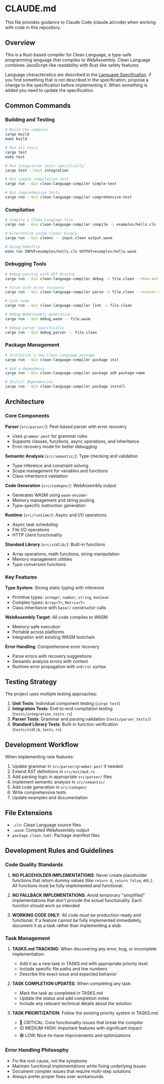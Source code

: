 # CLAUDE.md

This file provides guidance to Claude Code (claude.ai/code) when working with code in this repository.

## Overview

This is a Rust-based compiler for Clean Language, a type-safe programming language that compiles to WebAssembly. Clean Language combines JavaScript-like readability with Rust-like safety features.

Language characteristics are described in the [Language Specification](./Language-Specification.md). if you find something that is not described in the specification, propose a change to the specification before implementing it. When something is added you need to update the specification.

## Common Commands

### Building and Testing
```bash
# Build the compiler
cargo build
make build

# Run all tests
cargo test
make test

# Run integration tests specifically
cargo test --test integration

# Run simple compilation test
cargo run --bin clean-language-compiler simple-test

# Run comprehensive tests
cargo run --bin clean-language-compiler comprehensive-test
```

### Compilation
```bash
# Compile a Clean Language file
cargo run --bin clean-language-compiler compile -i examples/hello.cln -o output.wasm

# Alternative using cleanc binary
cargo run --bin cleanc -- input.clean output.wasm

# Using Makefile
make run INPUT=examples/hello.cln OUTPUT=examples/hello.wasm
```

### Debugging Tools
```bash
# Debug parsing with AST display
cargo run --bin clean-language-compiler debug -i file.clean --show-ast

# Parse with error recovery
cargo run --bin clean-language-compiler parse -i file.clean --recover-errors

# Lint code
cargo run --bin clean-language-compiler lint -i file.clean

# Debug WebAssembly generation
cargo run --bin debug_wasm -- file.wasm

# Debug parser specifically
cargo run --bin debug_parser -- file.clean
```

### Package Management
```bash
# Initialize a new Clean Language package
cargo run --bin clean-language-compiler package init

# Add a dependency
cargo run --bin clean-language-compiler package add package-name

# Install dependencies
cargo run --bin clean-language-compiler package install
```

## Architecture

### Core Components

**Parser** (`src/parser/`): Pest-based parser with error recovery
- Uses `grammar.pest` for grammar rules
- Supports classes, functions, async operations, and inheritance
- Error recovery mode for better debugging

**Semantic Analysis** (`src/semantic/`): Type checking and validation
- Type inference and constraint solving
- Scope management for variables and functions
- Class inheritance validation

**Code Generation** (`src/codegen/`): WebAssembly output
- Generates WASM using `wasm-encoder`
- Memory management and string pooling
- Type-specific instruction generation

**Runtime** (`src/runtime/`): Async and I/O operations
- Async task scheduling
- File I/O operations
- HTTP client functionality

**Standard Library** (`src/stdlib/`): Built-in functions
- Array operations, math functions, string manipulation
- Memory management utilities
- Type conversion functions

### Key Features

**Type System**: Strong static typing with inference
- Primitive types: `integer`, `number`, `string`, `boolean`
- Complex types: `Array<T>`, `Matrix<T>`
- Class inheritance with `base()` constructor calls

**WebAssembly Target**: All code compiles to WASM
- Memory-safe execution
- Portable across platforms
- Integration with existing WASM toolchain

**Error Handling**: Comprehensive error recovery
- Parse errors with recovery suggestions
- Semantic analysis errors with context
- Runtime error propagation with `onError` syntax

## Testing Strategy

The project uses multiple testing approaches:

1. **Unit Tests**: Individual component testing (`cargo test`)
2. **Integration Tests**: End-to-end compilation testing (`tests/integration_tests.rs`)
3. **Parser Tests**: Grammar and parsing validation (`tests/parser_tests/`)
4. **Standard Library Tests**: Built-in function verification (`tests/stdlib_tests.rs`)

## Development Workflow

When implementing new features:

1. Update grammar in `src/parser/grammar.pest` if needed
2. Extend AST definitions in `src/ast/mod.rs`
3. Add parsing logic in appropriate `src/parser/` files
4. Implement semantic analysis in `src/semantic/`
5. Add code generation in `src/codegen/`
6. Write comprehensive tests
7. Update examples and documentation

## File Extensions

- `.cln`: Clean Language source files
- `.wasm`: Compiled WebAssembly output
- `package.clean.toml`: Package manifest files

## Development Rules and Guidelines

### Code Quality Standards

1. **NO PLACEHOLDER IMPLEMENTATIONS**: Never create placeholder functions that return dummy values (like `return 0`, `return false`, etc.). All functions must be fully implemented and functional.

2. **NO FALLBACK IMPLEMENTATIONS**: Avoid temporary "simplified" implementations that don't provide the actual functionality. Each function should work as intended.

3. **WORKING CODE ONLY**: All code must be production-ready and functional. If a feature cannot be fully implemented immediately, document it as a task rather than implementing a stub.

### Task Management

1. **TASKS.md TRACKING**: When discovering any error, bug, or incomplete implementation:
   - Add it as a new task in TASKS.md with appropriate priority level
   - Include specific file paths and line numbers
   - Describe the exact issue and expected behavior

2. **TASK COMPLETION UPDATES**: When completing any task:
   - Mark the task as completed in TASKS.md
   - Update the status and add completion notes
   - Include any relevant technical details about the solution

3. **TASK PRIORITIZATION**: Follow the existing priority system in TASKS.md:
   - 🔴 CRITICAL: Core functionality issues that break the compiler
   - 🟡 MEDIUM-HIGH: Important features with significant impact
   - 🟢 LOW: Nice-to-have improvements and optimizations

### Error Handling Philosophy

- Fix the root cause, not the symptoms
- Maintain functional implementations while fixing underlying issues
- Document complex issues that require multi-step solutions
- Always prefer proper fixes over workarounds